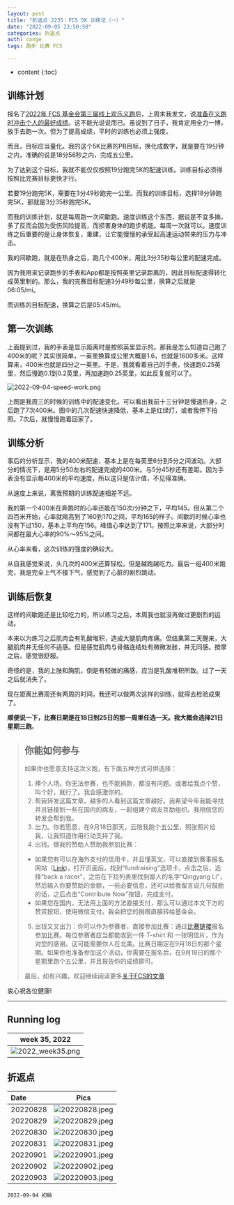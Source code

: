 ```yaml
---
layout: post
title: "折返点 2235｜FCS 5K 训练记（一）"
date: "2022-09-05 23:50:50"
categories: 折返点
auth: conge
tags: 跑步 比赛 FCS

---
```

* content
{:toc}


## 训练计划

报名了[2022年 FCS 基金会第三届线上欢乐义跑](https://v.racery.com/r/fcsfoundationfunrun/?refcode=conge-91377)后，上周末我发文，说[准备在义跑时冲击个人的最好成绩](https://conge.github.io/2022/08/30/ReturnPoist-FCS-PB-run/)。这不能光说说而已。虽说到了日子，我肯定用全力一博，放手去跑一次。但为了提高成绩，平时的训练也必须上强度。

而且，目标应当量化。我的这个5K比赛的PB目标，换化成数字，就是要在19分钟之内，准确的说是18分56秒之内，完成五公里。




为了达到这个目标，我就不能仅仅按照19分跑完5K的配速训练。训练目标必须得按照比完赛目标更快才行。

若要19分跑完5K，需要在3分49秒跑完一公里。而我的训练目标，选择18分钟跑完5K，那就是3分35秒跑完5K。

而我的训练计划，就是每周跑一次间歇跑。速度训练这个东西，据说是不宜多搞，多了反而会因为受伤风险提高，而损害身体的跑步机能。每周一次就可以。速度训练之后重要的是让身体恢复，重建，让它能慢慢的承受起高速运动带来的压力与冲击。

我的间歇跑，就是在热身之后，跑几个400米，用比3分35秒每公里的配速完成。

因为我用来记录跑步的手表和App都是按照英里记录距离的，因此目标配速得转化成英里制的。那么，我的完赛目标配速3分49秒每公里，换算之后就是06:05/mi。

而训练的目标配速，换算之后是05:45/mi。

## 第一次训练

上面提到过，我的手表是显示距离时是按照英里显示的。那我是怎么知道自己跑了400米的呢？其实很简单，一英里换算成公里大概是1.6，也就是1600多米。这样算来，400米也就是四分之一英里。于是，我就看着自己的手表，快速跑0.25英里，然后慢跑0.1到0.2英里，再加速跑0.25英里，如此反复就可以了。

![2022-09-04-speed-work.png](https://s2.loli.net/2022/09/05/6gd1NDrMKsaqL5j.png)

上图是我周三的时候的训练中的配速变化。可以看出我前十三分钟是慢速热身，之后跑了7次400米。图中的几次配速快速降低，基本上是红绿灯，或者我停下拍照。7次后，就慢慢跑着回家了。

## 训练分析

事后的分析显示，我的400米配速，基本上是在每英里6分到5分之间波动。大部分的情况下，是用5分50左右的配速完成的400米。与5分45秒还有差距。因为手表没有显示每400米的平均速度，所以这只是估计值，不见得准确。

从速度上来说，离我预期的训练配速相差不远。

我的第一个400米在奔跑时的心率还能在150次/分钟之下，平均145。但从第二个四百米开始，心率就飚高到了160到170之间，平均165的样子。间歇的时候心率也没有下过150，基本上平均在156。峰值心率达到了171。按照比率来说，大部分时间都在最大心率的90%～95%之间。

从心率来看，这次训练的强度的确较大。

从自我感觉来说，头几次的400米还算轻松，但是越跑越吃力。最后一组400米跑完，我是完全上气不接下气，感觉到了心脏的剧烈跳动。

## 训练后恢复

这样的间歇跑还是比较吃力的，所以练习之后，本周我也就没再做过更剧烈的运动。

本来以为练习之后肌肉会有乳酸堆积，造成大腿肌肉疼痛。但结果第二天醒来，大腿肌肉并无任何不适感。但是感觉肌肉与骨骼连结处有微微发胀，并无同感。按摩之后，感觉很舒服。

奇怪的是，我的上肢和胸肌，倒是有轻微的痛感，应当是乳酸堆积所致。过了一天之后就消失了。

现在距离比赛周还有两周的时间，我还可以做两次这样的训练，就得去检验成果了。

**顺便说一下，比赛日期是在18日到25日的那一周里任选一天。我大概会选择21日星期三跑**。

> ## 你能如何参与
>
> 如果你也愿意支持这次义跑，有下面五种方式可供选择：
>
> 1. 捧个人场。你无法参赛，也不能捐款，都没有问题。或者给我点个赞，叫个好，就行了。我会感激你的。
> 2. 帮我转发这篇文章。越多的人看到这篇文章越好。我希望今年我能寻找并且链接到一些在国内的病友，一起组建个病友互助组织。我相信您的转发会帮到我。
> 3. 出力。你若愿意，在9月18日那天，云陪我跑个五公里，照张照片给我，让我知道你用行动支持了我。
> 4. 出钱。做我的赞助人赞助我参加比赛：
>   * 如果您有可以在海外支付的信用卡，并且懂英文，可以直接到赛事报名网站（[Link](https://v.racery.com/r/fcsfoundationfunrun/?refcode=conge-91377))，打开页面后，找到“fundraising”选项卡，点击之后，选择“back a racer”，之后在下拉列表里找到鄙人的名字“Qingyang Li”，然后输入你要赞助的金额，一些必要信息，还可以给我留言说几句鼓励的话，之后点击“Contribute Now”按钮，完成支付。
>   * 如果您在国内，无法用上面的方法直接支付，那么可以通过本文下方的赞赏按钮，使用微信支付。我会把您的捐赠直接转给基金会。
> 5. 出钱又又出力：你可以作为参赛者，直接参加比赛：通过[比赛链接](https://v.racery.com/r/fcsfoundationfunrun/?refcode=conge-91377)报名参加比赛。每位参赛者应当都能收到一件 T-shirt 和 一张明信片，作为对您的感谢。这可能需要你人在北美。比赛日期定在9月18日的那个星期。如果你也准备参加这个活动，你需要在报名后，在9月18日的那个星期里跑个五公里，并且报告你的成绩即可。
>
> 最后，如有兴趣，欢迎继续阅读更多[关于FCS的文章](https://conge.github.io/category/#FCS)

衷心祝各位健康!

----

## Running log

|week 35, 2022|
|:----:|
|![2022_week35.png](https://s2.loli.net/2022/09/05/KfyWnZlU2QTqPSO.png)|


## 折返点

|Date|Pics|
|:----|:----:|
|20220828|![20220828.jpeg](https://s2.loli.net/2022/09/05/vHCtrn92FUz74ZE.jpg) |
|20220829|![20220829.jpeg](https://s2.loli.net/2022/09/05/hlzJ48V5dpAY17f.jpg) |
|20220830|![20220830.jpeg](https://s2.loli.net/2022/09/05/C5iYxapXgOcqRAF.jpg) |
|20220831|![20220831.jpeg](https://s2.loli.net/2022/09/05/9OjdyrBcVRi8TPt.jpg) |
|20220901|![20220901.jpeg](https://s2.loli.net/2022/09/05/6ohTPAWEgXpGbV8.jpg) |
|20220902|![20220902.jpeg](https://s2.loli.net/2022/09/05/hfkmUGpDIyxBWsO.jpg) |
|20220903|![20220903.jpeg](https://s2.loli.net/2022/09/05/h1fxp6QCWzEFwSG.jpg) |


```
2022-09-04 初稿
```
